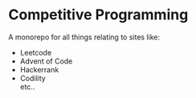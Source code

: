 # Competitive Programming 
A monorepo for all things relating to sites like:
  - Leetcode 
  - Advent of Code 
  - Hackerrank 
  - Codility \
etc.. 

